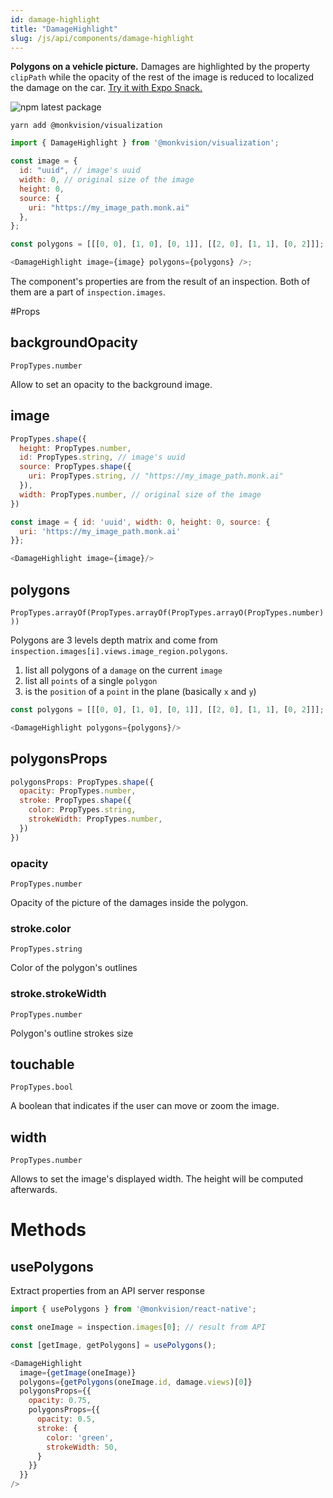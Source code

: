 ```yaml
---
id: damage-highlight
title: "DamageHighlight"
slug: /js/api/components/damage-highlight
---
```


**Polygons on a vehicle picture.**
Damages are highlighted by the property `clipPath` while the opacity of the rest of the image is reduced to localized
the damage on the car.
[Try it with Expo Snack.](https://snack.expo.dev/@alexandre-em-monk/damagehighlight-component)

![npm latest package](https://img.shields.io/npm/v/@monkvision/react-native/latest.svg)

```yarn
yarn add @monkvision/visualization
```

``` javascript
import { DamageHighlight } from '@monkvision/visualization';
```

``` javascript
const image = {
  id: "uuid", // image's uuid
  width: 0, // original size of the image
  height: 0,
  source: {
    uri: "https://my_image_path.monk.ai"
  },
};

const polygons = [[[0, 0], [1, 0], [0, 1]], [[2, 0], [1, 1], [0, 2]]];

<DamageHighlight image={image} polygons={polygons} />;
```

The component's properties are from the result of an inspection. Both of them are a part of `inspection.images`.

#Props
## backgroundOpacity
`PropTypes.number`

Allow to set an opacity to the background image.

## image

``` javascript
PropTypes.shape({
  height: PropTypes.number,
  id: PropTypes.string, // image's uuid
  source: PropTypes.shape({
    uri: PropTypes.string, // "https://my_image_path.monk.ai"
  }),
  width: PropTypes.number, // original size of the image
})
```

``` javascript
const image = { id: 'uuid', width: 0, height: 0, source: {
  uri: 'https://my_image_path.monk.ai'
}};

<DamageHighlight image={image}/>
```

## polygons

`PropTypes.arrayOf(PropTypes.arrayOf(PropTypes.arrayO(PropTypes.number)))`

Polygons are 3 levels depth matrix and come from `inspection.images[i].views.image_region.polygons`.

1. list all polygons of a `damage` on the current `image`
2. list all `points` of a single `polygon`
3. is the `position` of a `point` in the plane (basically `x` and `y`)

```js
const polygons = [[[0, 0], [1, 0], [0, 1]], [[2, 0], [1, 1], [0, 2]]];

<DamageHighlight polygons={polygons}/>
```

## polygonsProps
```js
polygonsProps: PropTypes.shape({
  opacity: PropTypes.number,
  stroke: PropTypes.shape({
    color: PropTypes.string,
    strokeWidth: PropTypes.number,
  })
})
```

### opacity
`PropTypes.number`

Opacity of the picture of the damages inside the polygon.


### stroke.color
`PropTypes.string`

Color of the polygon's outlines

### stroke.strokeWidth
`PropTypes.number`

Polygon's outline strokes size


## touchable
`PropTypes.bool`

A boolean that indicates if the user can move or zoom the image.

## width
`PropTypes.number`

Allows to set the image's displayed width. The height will be computed afterwards.

# Methods
## usePolygons

Extract properties from an API server response

``` javascript
import { usePolygons } from '@monkvision/react-native';
```

``` javascript
const oneImage = inspection.images[0]; // result from API

const [getImage, getPolygons] = usePolygons();

<DamageHighlight
  image={getImage(oneImage)}
  polygons={getPolygons(oneImage.id, damage.views)[0]}
  polygonsProps={{
    opacity: 0.75,
    polygonsProps={{
      opacity: 0.5,
      stroke: {
        color: 'green',
        strokeWidth: 50,
      }
    }}
  }}
/>
```
